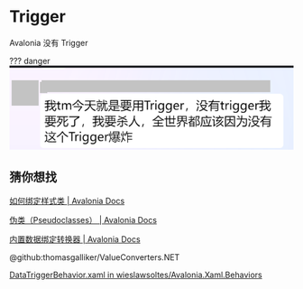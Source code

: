 # Trigger

Avalonia 没有 Trigger

??? danger
    ![我就要用Trigger](images/trigger.png)

## 猜你想找

[如何绑定样式类 | Avalonia Docs](https://docs.avaloniaui.net/zh-Hans/docs/guides/data-binding/binding-classes#example)

[伪类（Pseudoclasses） | Avalonia Docs](https://docs.avaloniaui.net/zh-Hans/docs/reference/styles/pseudo-classes)

[内置数据绑定转换器 | Avalonia Docs](https://docs.avaloniaui.net/zh-Hans/docs/reference/built-in-data-binding-converters)

@github:thomasgalliker/ValueConverters.NET

[DataTriggerBehavior.xaml in wieslawsoltes/Avalonia.Xaml.Behaviors](https://github.com/wieslawsoltes/Avalonia.Xaml.Behaviors/blob/master/samples/BehaviorsTestApplication/Views/Pages/DataTriggerBehaviorView.axaml)
